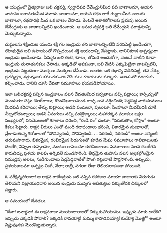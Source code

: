 ﻿ఆ యుద్ధంలో దైత్యరాజు బలి చక్రవర్తి, స్వర్గాధిపది దేవేంద్రునిమీద పది బాణాలనూ, ఆయన వాహనం ఐరావతంమీద మూడు బాణాలనూ, ఆయన రథం లాగే గుఱ్ఱాలమీద నాలుగు బాణాలూ, రథసారథి మీద ఒక బాణం వేసాడు. వెంటనే ఆకాశలోకాలకు ప్రభువు అయిన దేవేంద్రుడు అ బాణాలన్నిటిని ఖండించాడు. ఆ అసుర చక్రవర్తి బలి దేవేంద్రుని పరాక్రమాన్ని మెచ్చుకున్నాడు. 

దుష్టులను శిక్షించుట యందు శక్తి గల ఇంద్రుడు తన బాణాలన్నింటినీ వరసపెట్టి ఖండించగా, యోధుడైన బలి ఉపాయంతో గొప్పదయిన శక్తి ఆయుధాన్ని చేపట్టాడు. దానినికూడ ఆశ్చర్యంగా ఇంద్రుడు ఖండించాడు. పిమ్మట బలి ఈటె, శూలం, తోమర అందుకోగా, వెంటనే వాటిని కూడా ఇంద్రుడు తునాతునకలు చేసాడు. అక్కడితో ఆపకుండా, బలి వేటిని ఎక్కుపెట్టినా వాటన్నిటినీ, ఇంద్రుడు పట్టుదలగా ముక్కలు ముక్కలు చేసేశాడు. అంతట బలి రథాన్ని విడిచిపెట్టి, తన నేర్పు ప్రదర్శిస్తూ, శత్రువులకు కనబడకుండా చేసే పలు మాయలను పన్నాడు. ఆకాశంలో మాయను కల్పించాడు. దానిని చూసి దేవతా సమూహాలు భయపడిపోయాయి. 

ఇలా బలిచక్రవర్తి పన్నిన ఇంద్రజాలం వలన దేవతలమీద పర్వతాలు వచ్చి పడ్డాయి; కార్చిచ్చుతో మండుతూ చెట్లు చెలరేగాయి; కొండశిఖరాలనుండి రాళ్ళ వాన వర్షించింది; పెద్దపెద్ద నాగుపాములు మీదపడి కరిచాయి; తేళ్ళు కుట్టాయి; అడవి పందులూ, పులులూ, సింహాలూ మీదమీదకి దూకి చీల్చబోతున్నాయి; అడవి ఏనుగులు వచ్చి పడద్రొక్కాయి; 
మహారక్కస మూకలు లక్షల సంఖ్యలలో, దిసమొలలతో శూలాలు ధరించి, “రండి రం” డంటూ, “నరుకుతాం, కోస్తాం” అంటూ కేకలు పెట్టారు. రాక్షస వీరులు ఎంతో మంది గదాదండాలు ధరించి, వికారమైన ముఖాలతో, వ్రేలాడుతున్న శిరోజాలతో “పోనివ్వకండి, పోనివ్వకండి. . . నరకండి, నరకండి” అంటూ వెన్నంటి తరుమసాగారు. భీకరమైన, గంభీరమైన పిడుగులతో కూడిన మేఘ సమూహాలు గాలివాలులకు చెలరేగి, నిప్పుల కుప్పలనూ, మంటల రాసులనూ కురిపించాయి. పెనుగాలుల వలన చెలరేగిన కారుచిచ్చు ప్రళయ కాలపు అగ్నివలె మండసాగింది. తీవ్రమైన తుఫాను వలన అల్లకల్లోలమైన సముద్రపు అలలు, సుడిగుండాలు పెద్దపెద్దవాటితో పొంగి గట్లుదాటి పొర్లసాగింది. అప్పుడు, ప్రళయకాలమా అన్నట్లు నింగీ, నేలా; రాత్రీ, పగలూ తేడా తెలియరాకుండా పోయింది. 

ఓ పరీక్షిన్మహారాజా! ఆ రాక్షస రాజేంద్రుడు బలి పన్నిన రకరకాల మాయా జాలాలకు విరుగుడు తెలియని వజ్రాయుధధారి అయిన ఇంద్రుడు మున్నగు ఆదిత్యులు దిక్కుతోచక చిక్కులలో పడ్డారు. 

ఆ సమయంలో దేవతలు. 

“దేవా! జనార్దనా! ఈ రాక్షసరాజు మాయాజాలాలలో చిక్కుకుపోయాము. ఇప్పుడు మాకు దారేది? ఇప్పుడు ఎక్కడకి పోవాలి? ఇక్కడకి రావయ్యా! మమ్ము కాపాడవయ్యా! కుయ్యో మొఱ్ఱో” అంటూ విష్ణువునకు మొరపెట్టుకున్నారు. 

